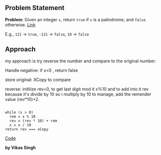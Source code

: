 ## Problem Statement
**Problem**: Given an integer `x`, return `true` if `x` is a palindrome, and `false` otherwise. [Link](https://leetcode.com/problems/palindrome-number/)

E.g., `121` → `true`, `-121` → `false`, `10` → `false`


## Approach
my approach is try reverse the number and compare to the original number.

Handle negative: if x<0 , return false

store original: XCopy to compare

reverse: initilize rev=0, to get last digit mod it x%10 and to add into it rev because it's divide by 10 so i multiply by 10 to manage, add the remender value (rev*10)+2.

```pseudo

while (x > 0)
  rem = x % 10
  rev = (rev * 10) + rem
  x = x / 10
return rev === xCopy
```
[Code](./solution.js)

**by Vikas Singh**

